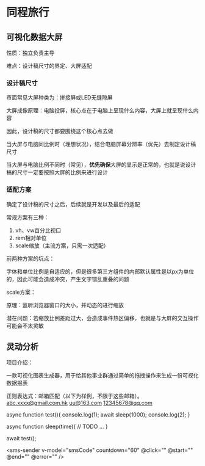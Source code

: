 # 同程旅行

## 可视化数据大屏

性质：独立负责主导

难点：设计稿尺寸的界定、大屏适配

### 设计稿尺寸

市面常见大屏种类为：拼接屏或LED无缝隙屏

大屏成像原理：电脑投屏，核心点在于电脑上呈现什么内容，大屏上就呈现什么内容

因此，设计稿的尺寸都要围绕这个核心点去做

当大屏与电脑同比例时（理想状况），结合电脑屏幕分辨率（优先）去制定设计稿尺寸

当大屏与电脑比例不同时（常见），**优先确保**大屏的显示是正常的，也就是说设计稿的尺寸一定要按照大屏的比例来进行设计

### 适配方案

确定了设计稿的尺寸之后，后续就是开发以及最后的适配

常规方案有三种：

1. vh、vw百分比视口
2. rem相对单位
3. scale缩放（主流方案，只需一次适配）

前两种方案的坑点：

字体和单位比例是自适应的，但是很多第三方组件的内部默认属性是以px为单位的，因此可能会造成冲突，产生文字错乱重叠的问题

scale方案：

原理：监听浏览器窗口的大小，并动态的进行缩放

潜在问题：若缩放比例差距过大，会造成事件热区偏移，也就是与大屏的交互操作可能会不太灵敏

## 灵动分析

项目介绍：

一款可视化图表生成器，用于给其他事业群通过简单的拖拽操作来生成一份可视化数据报表



正则表达式：邮箱匹配（以下为样例，不限于这些邮箱）。
abc.xxxx@gmail.com.hk
uu@163.com
12345678@qq.com



async function test(){
    console.log(1);
    await sleep(1000);
    console.log(2);
}

async function sleep(time){
	// TODO ...
}

await test();



<sms-sender v-model="smsCode" countdown="60" @click="" @start="" @end="" @error="" />



